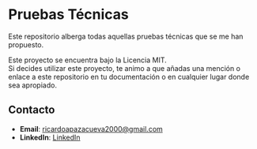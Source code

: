 # Pruebas Técnicas
Este repositorio alberga todas aquellas pruebas técnicas que se me han propuesto.

Este proyecto se encuentra bajo la Licencia MIT.  
Si decides utilizar este proyecto, te animo a que añadas una mención o enlace a este repositorio en tu documentación o en cualquier lugar donde sea apropiado.

## Contacto
- **Email**: [ricardoapazacueva2000@gmail.com](mailto:ricardoapazacueva2000@gmail.com)
- **LinkedIn**: <a href="[https://www.linkedin.com/in/tu-perfil](https://www.linkedin.com/in/ricardo-apaza-cueva-43b0572a1/)" target="_blank">LinkedIn</a>
